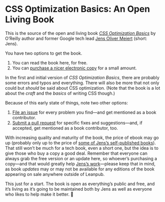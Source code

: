 # CSS Optimization Basics: An Open Living Book

This is the source of the open and living book [_CSS Optimization Basics_](https://leanpub.com/css-optimization-basics) by O’Reilly author and former Google tech lead [Jens Oliver Meiert](https://meiert.com/en/) (short: Jens).

You have two options to get the book.

1. You can read the book here, for free.
2. You can [purchase a nicer electronic copy](https://leanpub.com/css-optimization-basics) for a small amount.

In the first and initial version of _CSS Optimization Basics_, there are probably some errors and typos and everything. There will also be more that not only could but _should_ be said about CSS optimization. (Note that the book is a lot about the _craft_ and the _basics_ of writing CSS though.)

Because of this early state of things, note two other options:

1. [File an issue](https://github.com/j9t/css-optimization-basics/issues/new) for every problem you find—and get mentioned as a book contributor.
2. [Submit a pull request](https://github.com/j9t/css-optimization-basics/pulls) for specific fixes and suggestions—and, if accepted, get mentioned as a book contributor, too.

With increasing quality and maturity of the book, the price of ebook may go up (probably only up to the price of [some of Jens’s self-published books](https://www.amazon.com/Jens-Oliver-Meiert/e/B0045A1CDA?tag=j9t-21-20)). That still won’t be much for a tech book, even a short one, but the idea is to give those who buy a copy a good deal. Remember that everyone can always grab the free version or an update here, so whoever’s purchasing a copy—and that would greatly help [Jens’s work](https://meiert.com/en/)—please keep that in mind, as book _updates_ may or may not be available for any editions of the book appearing on sale anywhere outside of Leanpub.

This just for a start. The book is open as everything’s public and free, and it’s living as it’s going to be maintained both by Jens as well as everyone who likes to help make it better. 🥂